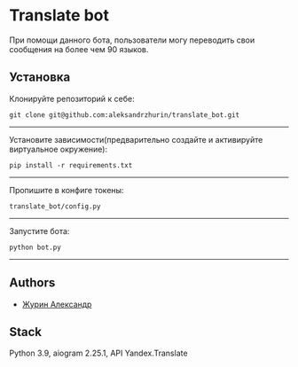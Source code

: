 
# Translate bot
При помощи данного бота, пользователи могу переводить свои сообщения на более чем 90 языков.



## Установка
Клонируйте репозиторий к себе:

    git clone git@github.com:aleksandrzhurin/translate_bot.git

-------------
Установите зависимости(предварительно создайте и активируйте виртуальное окружение):

    pip install -r requirements.txt
-------------
Пропишите в конфиге токены:

    translate_bot/config.py
-------------
Запустите бота:

    python bot.py
-------------


    
 


## Authors

- [Журин Александр](https://www.github.com/aleksandrzhurin)


## Stack

Python 3.9, aiogram 2.25.1, API Yandex.Translate
